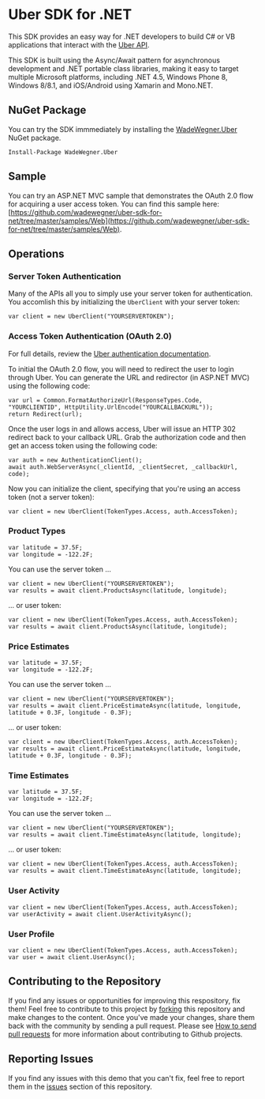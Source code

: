 # Uber SDK for .NET

This SDK provides an easy way for .NET developers to build C# or VB applications that interact with the [Uber API](https://developer.uber.com/).

This SDK is built using the Async/Await pattern for asynchronous development and .NET portable class libraries, making it easy to target multiple Microsoft platforms, including .NET 4.5, Windows Phone 8, Windows 8/8.1, and iOS/Android using Xamarin and Mono.NET.

## NuGet Package

You can try the SDK immmediately by installing the [WadeWegner.Uber](https://www.nuget.org/packages/WadeWegner.Uber/) NuGet package.

    Install-Package WadeWegner.Uber
  
## Sample

You can try an ASP.NET MVC sample that demonstrates the OAuth 2.0 flow for acquiring a user access token. You can find this sample here: [https://github.com/wadewegner/uber-sdk-for-net/tree/master/samples/Web](https://github.com/wadewegner/uber-sdk-for-net/tree/master/samples/Web).

## Operations

### Server Token Authentication

Many of the APIs all you to simply use your server token for authentication. You accomlish this by initializing the `UberClient` with your server token: 

    var client = new UberClient("YOURSERVERTOKEN");

### Access Token Authentication (OAuth 2.0)

For full details, review the [Uber authentication documentation](https://developer.uber.com/v1/auth/#oauth-2-0).

To initial the OAuth 2.0 flow, you will need to redirect the user to login through Uber. You can generate the URL and redirector (in ASP.NET MVC) using the following code:

    var url = Common.FormatAuthorizeUrl(ResponseTypes.Code, "YOURCLIENTID", HttpUtility.UrlEncode("YOURCALLBACKURL"));
    return Redirect(url);

Once the user logs in and allows access, Uber will issue an HTTP 302 redirect back to your callback URL. Grab the authorization code and then get an access token using the following code:

    var auth = new AuthenticationClient();
    await auth.WebServerAsync(_clientId, _clientSecret, _callbackUrl, code);

Now you can initialize the client, specifying that you're using an access token (not a server token):

    var client = new UberClient(TokenTypes.Access, auth.AccessToken);

### Product Types

    var latitude = 37.5F;
    var longitude = -122.2F;

You can use the server token ...

    var client = new UberClient("YOURSERVERTOKEN");
    var results = await client.ProductsAsync(latitude, longitude);

... or user token:

    var client = new UberClient(TokenTypes.Access, auth.AccessToken);
    var results = await client.ProductsAsync(latitude, longitude);

### Price Estimates

    var latitude = 37.5F;
    var longitude = -122.2F;

You can use the server token ...

    var client = new UberClient("YOURSERVERTOKEN");
    var results = await client.PriceEstimateAsync(latitude, longitude, latitude + 0.3F, longitude - 0.3F);

... or user token:

    var client = new UberClient(TokenTypes.Access, auth.AccessToken);
    var results = await client.PriceEstimateAsync(latitude, longitude, latitude + 0.3F, longitude - 0.3F);

### Time Estimates

    var latitude = 37.5F;
    var longitude = -122.2F;

You can use the server token ...

    var client = new UberClient("YOURSERVERTOKEN");
    var results = await client.TimeEstimateAsync(latitude, longitude);

... or user token:

    var client = new UberClient(TokenTypes.Access, auth.AccessToken);
    var results = await client.TimeEstimateAsync(latitude, longitude);

### User Activity

    var client = new UberClient(TokenTypes.Access, auth.AccessToken);
    var userActivity = await client.UserActivityAsync();

### User Profile

    var client = new UberClient(TokenTypes.Access, auth.AccessToken);
    var user = await client.UserAsync();

## Contributing to the Repository ###

If you find any issues or opportunities for improving this respository, fix them!  Feel free to contribute to this project by [forking](http://help.github.com/fork-a-repo/) this repository and make changes to the content.  Once you've made your changes, share them back with the community by sending a pull request. Please see [How to send pull requests](http://help.github.com/send-pull-requests/) for more information about contributing to Github projects.

## Reporting Issues ###

If you find any issues with this demo that you can't fix, feel free to report them in the [issues](https://github.com/wadewegner/uber-sdk-for-net/issues) section of this repository.
